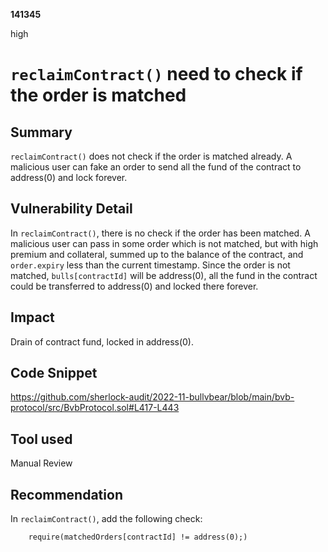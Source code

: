 __141345__

high

# `reclaimContract()` need to check if the order is matched

## Summary

`reclaimContract()` does not check if the order is matched already. A malicious user can fake an order to send all the fund of the contract to address(0) and lock forever.


## Vulnerability Detail

In `reclaimContract()`, there is no check if the order has been matched. A malicious user can pass in some order which is not matched, but with high premium and collateral, summed up to the balance of the contract, and `order.expiry` less than the current timestamp. Since the order is not matched, `bulls[contractId]` will be address(0), all the fund in the contract could be transferred to address(0) and locked there forever.


## Impact

Drain of contract fund, locked in address(0).


## Code Snippet

https://github.com/sherlock-audit/2022-11-bullvbear/blob/main/bvb-protocol/src/BvbProtocol.sol#L417-L443

## Tool used

Manual Review

## Recommendation

In `reclaimContract()`, add the following check:
```solidity
    require(matchedOrders[contractId] != address(0);)
```
